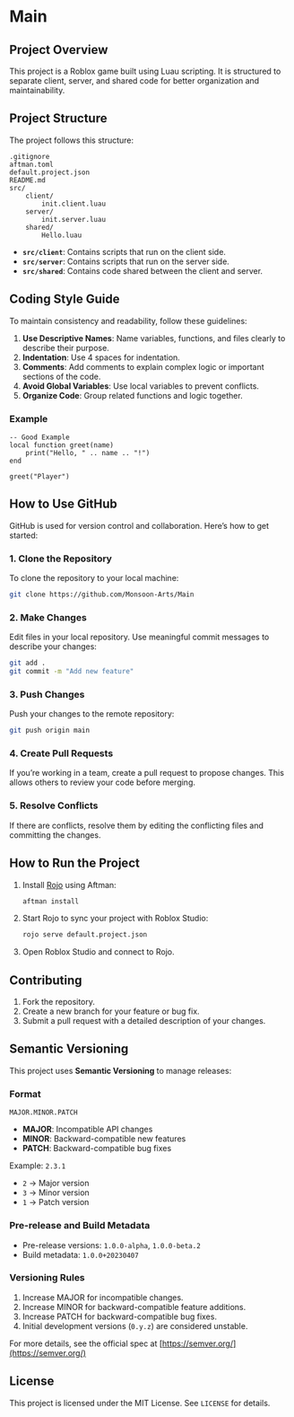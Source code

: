# Main

## Project Overview
This project is a Roblox game built using Luau scripting. It is structured to separate client, server, and shared code for better organization and maintainability.

## Project Structure
The project follows this structure:
```
.gitignore
aftman.toml
default.project.json
README.md
src/
	client/
		init.client.luau
	server/
		init.server.luau
	shared/
		Hello.luau
```

- **`src/client`**: Contains scripts that run on the client side.
- **`src/server`**: Contains scripts that run on the server side.
- **`src/shared`**: Contains code shared between the client and server.

## Coding Style Guide
To maintain consistency and readability, follow these guidelines:
1. **Use Descriptive Names**: Name variables, functions, and files clearly to describe their purpose.
2. **Indentation**: Use 4 spaces for indentation.
3. **Comments**: Add comments to explain complex logic or important sections of the code.
4. **Avoid Global Variables**: Use local variables to prevent conflicts.
5. **Organize Code**: Group related functions and logic together.

### Example
```luau
-- Good Example
local function greet(name)
	print("Hello, " .. name .. "!")
end

greet("Player")
```

## How to Use GitHub
GitHub is used for version control and collaboration. Here’s how to get started:

### 1. Clone the Repository
To clone the repository to your local machine:
```sh
git clone https://github.com/Monsoon-Arts/Main
```

### 2. Make Changes
Edit files in your local repository. Use meaningful commit messages to describe your changes:
```sh
git add .
git commit -m "Add new feature"
```

### 3. Push Changes
Push your changes to the remote repository:
```sh
git push origin main
```

### 4. Create Pull Requests
If you’re working in a team, create a pull request to propose changes. This allows others to review your code before merging.

### 5. Resolve Conflicts
If there are conflicts, resolve them by editing the conflicting files and committing the changes.

## How to Run the Project
1. Install [Rojo](https://github.com/rojo-rbx/rojo) using Aftman:
   ```sh
   aftman install
   ```
2. Start Rojo to sync your project with Roblox Studio:
   ```sh
   rojo serve default.project.json
   ```
3. Open Roblox Studio and connect to Rojo.

## Contributing
1. Fork the repository.
2. Create a new branch for your feature or bug fix.
3. Submit a pull request with a detailed description of your changes.

## Semantic Versioning

This project uses **Semantic Versioning** to manage releases:

### Format

```
MAJOR.MINOR.PATCH
```

- **MAJOR**: Incompatible API changes
- **MINOR**: Backward-compatible new features
- **PATCH**: Backward-compatible bug fixes

Example: `2.3.1`
- `2` → Major version
- `3` → Minor version
- `1` → Patch version

### Pre-release and Build Metadata

- Pre-release versions: `1.0.0-alpha`, `1.0.0-beta.2`
- Build metadata: `1.0.0+20230407`

### Versioning Rules

1. Increase MAJOR for incompatible changes.
2. Increase MINOR for backward-compatible feature additions.
3. Increase PATCH for backward-compatible bug fixes.
4. Initial development versions (`0.y.z`) are considered unstable.

For more details, see the official spec at [https://semver.org/](https://semver.org/)

## License
This project is licensed under the MIT License. See `LICENSE` for details.
```